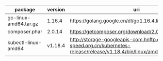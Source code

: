 package | version | uri | sha256
--------|---------|-----|---------
go-linux-amd64.tar.gz | 1.16.4 | https://golang.google.cn/dl/go1.16.4.linux-amd64.tar.gz | ae4f6b6e2a1677d31817984655a762074b5356da50fb58722b99104870d43503
composer.phar | 2.0.14 | https://getcomposer.org/download/2.0.14/composer.phar | 29454b41558968ca634bf5e2d4d07ff2275d91b637a76d7a05e6747d36dd3473
kubectl-linux-amd64 | v1.18.4 | http://storage-googleapis-com.hnftp.china-speed.org.cn/kubernetes-release/release/v1.18.4/bin/linux/amd64/kubectl | 58785190e2b4fc6891e01108e41f9ba5db26e04cebb7c1ac639919a931ce9233
